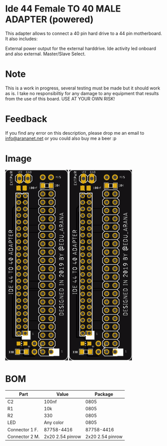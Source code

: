# Ide 44 Female TO 40 MALE ADAPTER (powered)

This adapter allows to connect a 40 pin hard drive to a 44 pin motherboard. It also includes:

External power output for the external harddrive.
Ide activity led onboard and also external.
Master/Slave Select.

# Note
This is a work in progress, several testing must be made but it should work as is. I take no responsibiltiy for any damage to any equipment that results from the use of this board. USE AT YOUR OWN RISK!

# Feedback
If you find any error on this description, please drop me an email to info@arananet.net or you could also buy me a beer :p

# Image

<img src="https://github.com/arananet/Ide44to40-adapter/blob/master/imgs/img1.png?raw=true" width="200">
<img src="https://github.com/arananet/Ide44to40-adapter/blob/master/imgs/img1.png?raw=true" width="200">

# BOM

| Part            | Value                   | Package                        |
| --------------- | ----------------------- | ------------------------------ |      
|  C2             | 100nf                   | 0805                           |
|  R1             | 10k                     | 0805                           |
|  R2             | 330                     | 0805                           |
|  LED            | Any color               | 0805                           |
|  Connector 1 F. | 87758-4416              | 87758-4416                     |
|  Connector 2 M. | 2x20 2.54 pinrow        | 2x20 2.54 pinrow               |
